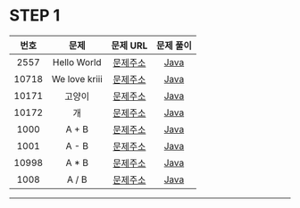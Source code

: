 # STEP 1

| 번호  | 문제                          |                               문제 URL                               |                                                                                                              문제 풀이                                                                                                               |
| :---: | :--------------------------: | :------------------------------------------------------------------: | :----------------------------------------------------------------------------------------------------------------------------------------------------------------------------------------------------------------------------------: |
| 2557 | Hello World         | [문제주소](https://www.acmicpc.net/problem/2557)  | [Java](https://github.com/dms873/Algorithm-Problems/blob/master/Baekjoon/src/step1/HelloWorld.java) |
| 10718 | We love kriii      | [문제주소](https://www.acmicpc.net/problem/10718) | [Java](https://github.com/dms873/Algorithm-Problems/blob/master/Baekjoon/src/step1/WeLoveKriii.java) |
| 10171 | 고양이         | [문제주소](https://www.acmicpc.net/problem/10171)  | [Java](https://github.com/dms873/Algorithm-Problems/blob/master/Baekjoon/src/step1/%EA%B3%A0%EC%96%91%EC%9D%B4.java) |
| 10172 | 개      | [문제주소](https://www.acmicpc.net/problem/10172) | [Java](https://github.com/dms873/Algorithm-Problems/blob/master/Baekjoon/src/step1/%EA%B0%9C.java) |
| 1000 | A + B         | [문제주소](https://www.acmicpc.net/problem/1000)  | [Java](https://github.com/dms873/Algorithm-Problems/blob/master/Baekjoon/src/step1/AplusB.java) |
| 1001 | A - B      | [문제주소](https://www.acmicpc.net/problem/1001) | [Java](https://github.com/dms873/Algorithm-Problems/blob/master/Baekjoon/src/step1/AminusB.java) |
| 10998 | A * B         | [문제주소](https://www.acmicpc.net/problem/10998)  | [Java](https://github.com/dms873/Algorithm-Problems/blob/master/Baekjoon/src/step1/AmultiplyB.java) |
| 1008 | A / B      | [문제주소](https://www.acmicpc.net/problem/1008) | [Java](https://github.com/dms873/Algorithm-Problems/blob/master/Baekjoon/src/step1/AdivideB.java) |


---
